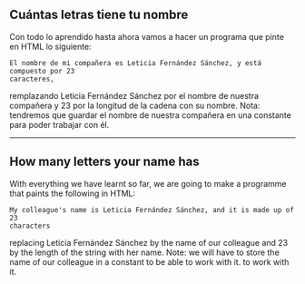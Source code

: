 ## Cuántas letras tiene tu nombre

Con todo lo aprendido hasta ahora vamos a hacer un programa que pinte en HTML lo siguiente:

```
El nombre de mi compañera es Leticia Fernández Sánchez, y está compuesto por 23
caracteres,
```

remplazando Leticia Fernández Sánchez por el nombre de nuestra compañera y 23 por la
longitud de la cadena con su nombre.
Nota: tendremos que guardar el nombre de nuestra compañera en una constante para poder
trabajar con él.

---

## How many letters your name has

With everything we have learnt so far, we are going to make a programme that paints the following in HTML:

```
My colleague's name is Leticia Fernández Sánchez, and it is made up of 23
characters
```

replacing Leticia Fernández Sánchez by the name of our colleague and 23 by the length of the string with her name.
Note: we will have to store the name of our colleague in a constant to be able to work with it.
to work with it.
